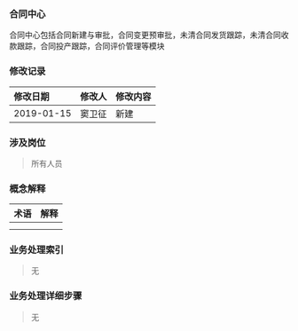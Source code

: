 ### 合同中心

合同中心包括合同新建与审批，合同变更预审批，未清合同发货跟踪，未清合同收款跟踪，合同投产跟踪，合同评价管理等模块

### 修改记录

| 修改日期 | 修改人 | 修改内容 |
| :--- | :--- | :--- |
| 2019-01-15 | 窦卫征 | 新建 |

### 涉及岗位

> 所有人员

### 概念解释

| 术语 | 解释 |
| :--- | :--- |
|  |  |
|  |  |

### 业务处理索引

> 无

### 业务处理详细步骤

> 无




